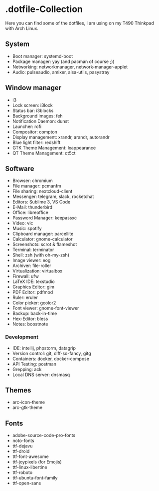 # .dotfile-Collection

Here you can find some of the dotfiles, I am using on my T490 Thinkpad with Arch Linux.

## System

- Boot manager: systemd-boot
- Package manager: yay (and pacman of course ;))
- Networking: networkmanager, network-manager-applet
- Audio: pulseaudio, amixer, alsa-utils, pasystray


## Window manager

- i3
- Lock screen: i3lock
- Status bar: i3blocks
- Background images: feh
- Notification Daemon: dunst
- Launcher: rofi
- Compositor: compton
- Display management: xrandr, arandr, autorandr
- Blue light filter: redshift
- GTK Theme Management: lxappearance
- QT Theme Management: qt5ct

## Software

- Browser: chromium
- File manager: pcmanfm
- File sharing: nextcloud-client
- Messenger: telegram, slack, rocketchat
- Editors: Sublime 3, VS Code
- E-Mail: thunderbird
- Office: libreoffice
- Password Manager: keepassxc
- Video: vlc
- Music: spotify
- Clipboard manager: parcellite
- Calculator: gnome-calculator
- Screenshots: scrot & flameshot
- Terminal: terminator
- Shell: zsh (with oh-my-zsh)
- Image viewer: eog
- Archiver: file-roller
- Virtualization: virtualbox
- Firewall: ufw
- LaTeX IDE: texstudio
- Graphics Editor: gim
- PDF Editor: pdfmod
- Ruler: eruler
- Color picker: gcolor2
- Font viewer: gnome-font-viewer
- Backup: back-in-time
- Hex-Editor: bless
- Notes: boostnote

### Development
- IDE: intellij, phpstorm, datagrip
- Version control: git, diff-so-fancy, gitg
- Containers: docker, docker-compose
- API Testing: postman
- Grepping: ack
- Local DNS server: dnsmasq

## Themes

- arc-icon-theme
- arc-gtk-theme

## Fonts

- adobe-source-code-pro-fonts
- noto-fonts
- ttf-dejavu
- ttf-droid
- ttf-font-awesome
- ttf-joypixels (for Emojis)
- ttf-linux-libertine
- ttf-roboto
- ttf-ubuntu-font-family
- ttf-open-sans
